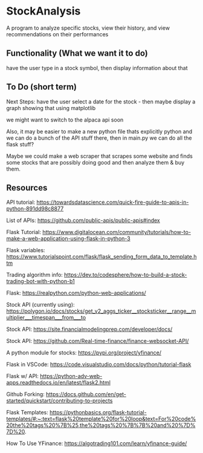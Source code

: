 # StockAnalysis
A program to analyze specific stocks, view their history, and view recommendations on their performances

Functionality (What we want it to do)
---
have the user type in a stock symbol, then display information about that


To Do (short term)
---
Next Steps: have the user select a date for the stock - then maybe display a graph showing that using matplotlib

we might want to switch to the alpaca api soon

Also, it may be easier to make a new python file thats explicitly python and we can do a bunch of the API stuff there, then in main.py we can do all the flask stuff?

Maybe we could make a web scraper that scrapes some website and finds some stocks that are possibly doing good and then analyze them & buy them. 

Resources
---
API tutorial: https://towardsdatascience.com/quick-fire-guide-to-apis-in-python-891dd98c8877

List of APIs: https://github.com/public-apis/public-apis#index

Flask Tutorial: https://www.digitalocean.com/community/tutorials/how-to-make-a-web-application-using-flask-in-python-3

Flask variables: https://www.tutorialspoint.com/flask/flask_sending_form_data_to_template.htm

Trading algorithm info: https://dev.to/codesphere/how-to-build-a-stock-trading-bot-with-python-b1

Flask: https://realpython.com/python-web-applications/

Stock API (currently using): https://polygon.io/docs/stocks/get_v2_aggs_ticker__stocksticker__range__multiplier___timespan___from___to

Stock API: https://site.financialmodelingprep.com/developer/docs/

Stock API: https://github.com/Real-time-finance/finance-websocket-API/

A python module for stocks: https://pypi.org/project/yfinance/

Flask in VSCode: https://code.visualstudio.com/docs/python/tutorial-flask

Flask w/ API: https://python-adv-web-apps.readthedocs.io/en/latest/flask2.html

Github Forking: https://docs.github.com/en/get-started/quickstart/contributing-to-projects

Flask Templates: https://pythonbasics.org/flask-tutorial-templates/#:~:text=flask%20template%20for%20loop&text=For%20code%20the%20tags%20%7B%25,the%20tags%20%7B%7B%20and%20%7D%7D%20.

How To Use YFinance: https://algotrading101.com/learn/yfinance-guide/